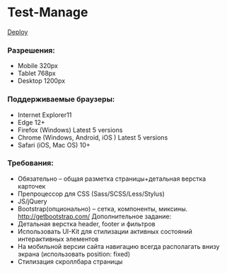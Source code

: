 # Test-Manage
[Deploy](https://app.netlify.com/sites/test-anastasiya-manage/settings/general)

### Разрешения:
* Mobile 320px
* Tablet 768px
* Desktop 1200px
### Поддерживаемые браузеры:
* Internet Explorer11
* Edge 12+
* Firefox (Windows) Latest 5 versions
* Chrome (Windows, Android, iOS ) Latest 5 versions
* Safari (iOS, Mac OS) 10+
### Требования:
* Обязательно – общая разметка страницы+детальная верстка карточек
* Препроцессор для CSS (Sass/SCSS/Less/Stylus)
* JS/jQuery
* Bootstrap(опционально) – сетка, компоненты, миксины. http://getbootstrap.com/
Дополнительное задание:
* Детальная верстка header, footer и фильтров
* Использовать UI-Kit для стилизации активных состояний интерактивных элементов
* На мобильной версии сайта навигацию всегда располагать внизу экрана (использовать
position: fixed)
* Стилизация скроллбара страницы
